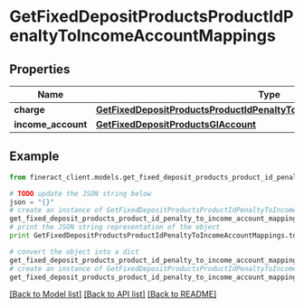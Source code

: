# GetFixedDepositProductsProductIdPenaltyToIncomeAccountMappings


## Properties

Name | Type | Description | Notes
------------ | ------------- | ------------- | -------------
**charge** | [**GetFixedDepositProductsProductIdPenaltyToIncomeAccountMappingsCharge**](GetFixedDepositProductsProductIdPenaltyToIncomeAccountMappingsCharge.md) |  | [optional] 
**income_account** | [**GetFixedDepositProductsGlAccount**](GetFixedDepositProductsGlAccount.md) |  | [optional] 

## Example

```python
from fineract_client.models.get_fixed_deposit_products_product_id_penalty_to_income_account_mappings import GetFixedDepositProductsProductIdPenaltyToIncomeAccountMappings

# TODO update the JSON string below
json = "{}"
# create an instance of GetFixedDepositProductsProductIdPenaltyToIncomeAccountMappings from a JSON string
get_fixed_deposit_products_product_id_penalty_to_income_account_mappings_instance = GetFixedDepositProductsProductIdPenaltyToIncomeAccountMappings.from_json(json)
# print the JSON string representation of the object
print GetFixedDepositProductsProductIdPenaltyToIncomeAccountMappings.to_json()

# convert the object into a dict
get_fixed_deposit_products_product_id_penalty_to_income_account_mappings_dict = get_fixed_deposit_products_product_id_penalty_to_income_account_mappings_instance.to_dict()
# create an instance of GetFixedDepositProductsProductIdPenaltyToIncomeAccountMappings from a dict
get_fixed_deposit_products_product_id_penalty_to_income_account_mappings_form_dict = get_fixed_deposit_products_product_id_penalty_to_income_account_mappings.from_dict(get_fixed_deposit_products_product_id_penalty_to_income_account_mappings_dict)
```
[[Back to Model list]](../README.md#documentation-for-models) [[Back to API list]](../README.md#documentation-for-api-endpoints) [[Back to README]](../README.md)


